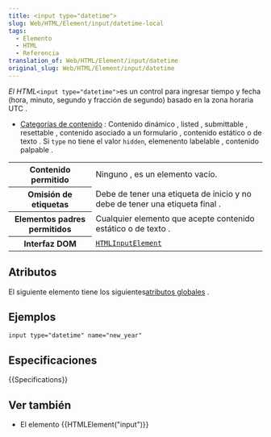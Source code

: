 ```yaml
---
title: <input type="datetime">
slug: Web/HTML/Element/input/datetime-local
tags:
  - Elemento
  - HTML
  - Referencia
translation_of: Web/HTML/Element/input/datetime
original_slug: Web/HTML/Element/input/datetime
---
```


_El HTML_` <input type="datetime"> `es un control para ingresar tiempo y fecha (hora, minuto, segundo y fracción de segundo) basado en la zona horaria UTC .

- [Categorías de contenido](/es/docs/Web/Guide/HTML/categorias_de_contenido) : Contenido dinámico , listed , submittable , resettable , contenido asociado a un formulario , contenido estático o de texto . Si `type` no tiene el valor `hidden`, elemenento labelable , contenido palpable .

<table class="properties">
  <tbody>
    <tr>
      <th scope="row">Contenido permitido</th>
      <td>Ninguno , es un elemento vacío.</td>
    </tr>
    <tr>
      <th scope="row">Omisión de etiquetas</th>
      <td>
        Debe de tener una etiqueta de inicio y no debe de tener una etiqueta
        final .
      </td>
    </tr>
    <tr>
      <th scope="row">Elementos padres permitidos</th>
      <td>Cualquier elemento que acepte contenido estático o de texto .</td>
    </tr>
    <tr>
      <th scope="row">Interfaz DOM</th>
      <td>
        <a
          href="https://developer.mozilla.org/en-US/docs/Web/API/HTMLInputElement"
          title="The HTMLInputElement interface provides special properties and methods (beyond the regular HTMLElement interface it also has available to it by inheritance) for manipulating the layout and presentation of input elements."
          ><code>HTMLInputElement</code></a
        >
      </td>
    </tr>
  </tbody>
</table>

## Atributos

El siguiente elemento tiene los siguientes[atributos globales](/es/docs/Web/HTML/Atributos_Globales) .

## Ejemplos

`input type="datetime" name="new_year"`

## Especificaciones

{{Specifications}}

## Ver también

- El elemento {{HTMLElement("input")}}
